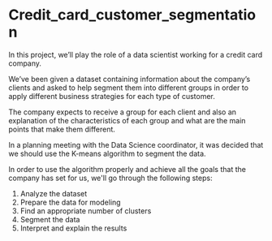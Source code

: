 # Credit_card_customer_segmentation
In this project, we’ll play the role of a data scientist working for a credit card company. 

We’ve been given a dataset containing information about the company’s clients and asked to help segment them into different groups in order to apply different business strategies for each type of customer.

The company expects to receive a group for each client and also an explanation of the characteristics of each group and what are the main points that make them different.

In a planning meeting with the Data Science coordinator, it was decided that we should use the K-means algorithm to segment the data.

In order to use the algorithm properly and achieve all the goals that the company has set for us, we'll go through the following steps:
1. Analyze the dataset
2. Prepare the data for modeling
3. Find an appropriate number of clusters
4. Segment the data
5. Interpret and explain the results
